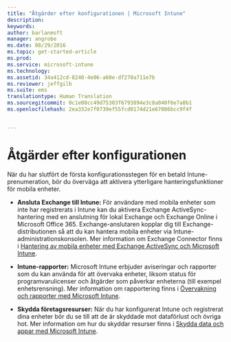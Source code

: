 ```yaml
---
title: "Åtgärder efter konfigurationen | Microsoft Intune"
description: 
keywords: 
author: barlanmsft
manager: angrobe
ms.date: 08/29/2016
ms.topic: get-started-article
ms.prod: 
ms.service: microsoft-intune
ms.technology: 
ms.assetid: 34a412cd-8240-4e06-a60e-df270a711e7b
ms.reviewer: jeffgilb
ms.suite: ems
translationtype: Human Translation
ms.sourcegitcommit: 0c1e08cc49d75303f6793894e3c8a040f6e7a8b1
ms.openlocfilehash: 2ea332e7f0739ef55fcd0174d21e67086bcc9f4f


---
```


# Åtgärder efter konfigurationen
När du har slutfört de första konfigurationsstegen för en betald Intune-prenumeration, bör du överväga att aktivera ytterligare hanteringsfunktioner för mobila enheter.

-   **Ansluta Exchange till Intune:** För användare med mobila enheter som inte har registrerats i Intune kan du aktivera Exchange ActiveSync-hantering med en anslutning för lokal Exchange och Exchange Online i Microsoft Office 365. Exchange-anslutaren kopplar dig till Exchange-distributionen så att du kan hantera mobila enheter via Intune-administrationskonsolen. Mer information om Exchange Connector finns i [Hantering av mobila enheter med Exchange ActiveSync och Microsoft Intune](/intune/deploy-use/mobile-device-management-with-exchange-activesync-and-microsoft-intune).

-   **Intune-rapporter:** Microsoft Intune erbjuder aviseringar och rapporter som du kan använda för att övervaka enheter, liksom status för programvarulicenser och åtgärder som påverkar enheterna (till exempel enhetsrensning).  Mer information om rapportering finns i [Övervakning och rapporter med Microsoft Intune](/intune/deploy-use/monitoring-and-reports-with-microsoft-intune).

-   **Skydda företagsresurser:** När du har konfigurerat Intune och registrerat dina enheter bör du se till att de är skyddade mot dataförlust och övriga hot. Mer information om hur du skyddar resurser finns i [Skydda data och appar med Microsoft Intune](/Intune/deploy-use/protect-apps-and-data-with-microsoft-intune).



<!--HONumber=Aug16_HO5-->


